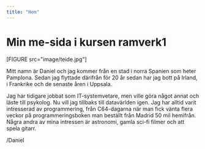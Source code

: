 ```yaml
---
title: "Hem"
---
```

Min me-sida i kursen ramverk1
=========================

[FIGURE src="image/teide.jpg"]

Mitt namn är Daniel och jag kommer från en stad i norra Spanien som heter Pamplona. Sedan jag flyttade därifrån för 20 år sedan har jag bott på Irland, i Frankrike och de senaste åren i Uppsala.

Jag har tidigare jobbat som IT-systemvetare, men ville göra något annat och läste till psykolog. Nu vill jag tillbaks till datavärlden igen. Jag har alltid varit intresserad av programmering, från C64-dagarna när man fick vänta flera veckor på programmeringsboken man beställt från Madrid 50 mil hemifrån. Några andra av mina intressen är astronomi, gamla sci-fi filmer och att spela gitarr.

/Daniel
